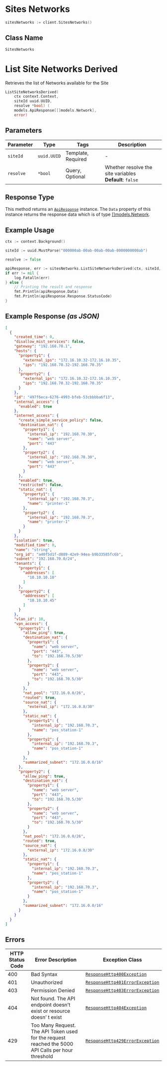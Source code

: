 # Sites Networks

```go
sitesNetworks := client.SitesNetworks()
```

## Class Name

`SitesNetworks`


# List Site Networks Derived

Retrieves the list of Networks available for the Site

```go
ListSiteNetworksDerived(
    ctx context.Context,
    siteId uuid.UUID,
    resolve *bool) (
    models.ApiResponse[[]models.Network],
    error)
```

## Parameters

| Parameter | Type | Tags | Description |
|  --- | --- | --- | --- |
| `siteId` | `uuid.UUID` | Template, Required | - |
| `resolve` | `*bool` | Query, Optional | Whether resolve the site variables<br>**Default**: `false` |

## Response Type

This method returns an [`ApiResponse`](../../doc/api-response.md) instance. The `Data` property of this instance returns the response data which is of type [[]models.Network](../../doc/models/network.md).

## Example Usage

```go
ctx := context.Background()

siteId := uuid.MustParse("000000ab-00ab-00ab-00ab-0000000000ab")

resolve := false

apiResponse, err := sitesNetworks.ListSiteNetworksDerived(ctx, siteId, &resolve)
if err != nil {
    log.Fatalln(err)
} else {
    // Printing the result and response
    fmt.Println(apiResponse.Data)
    fmt.Println(apiResponse.Response.StatusCode)
}
```

## Example Response *(as JSON)*

```json
[
  {
    "created_time": 0,
    "disallow_mist_services": false,
    "gateway": "192.168.70.1",
    "hosts": {
      "property1": {
        "external_ips": "172.16.10.32-172.16.10.35",
        "ips": "192.168.70.32-192.168.70.35"
      },
      "property2": {
        "external_ips": "172.16.10.32-172.16.10.35",
        "ips": "192.168.70.32-192.168.70.35"
      }
    },
    "id": "497f6eca-6276-4993-bfeb-53cbbbba6f13",
    "internal_access": {
      "enabled": true
    },
    "internet_access": {
      "create_simple_service_policy": false,
      "destination_nat": {
        "property1": {
          "internal_ip": "192.168.70.30",
          "name": "web server",
          "port": "443"
        },
        "property2": {
          "internal_ip": "192.168.70.30",
          "name": "web server",
          "port": "443"
        }
      },
      "enabled": true,
      "restricted": false,
      "static_nat": {
        "property1": {
          "internal_ip": "192.168.70.3",
          "name": "printer-1"
        },
        "property2": {
          "internal_ip": "192.168.70.3",
          "name": "printer-1"
        }
      }
    },
    "isolation": true,
    "modified_time": 0,
    "name": "string",
    "org_id": "a40f5d1f-d889-42e9-94ea-b9b33585fc6b",
    "subnet": "192.168.70.0/24",
    "tenants": {
      "property1": {
        "addresses": [
          "10.10.10.10"
        ]
      },
      "property2": {
        "addresses": [
          "10.10.10.45"
        ]
      }
    },
    "vlan_id": 10,
    "vpn_access": {
      "property1": {
        "allow_ping": true,
        "destination_nat": {
          "property1": {
            "name": "web server",
            "port": "443",
            "to": "192.168.70.5/30"
          },
          "property2": {
            "name": "web server",
            "port": "443",
            "to": "192.168.70.5/30"
          }
        },
        "nat_pool": "172.16.0.0/26",
        "routed": true,
        "source_nat": {
          "external_ip": "172.16.0.8/30"
        },
        "static_nat": {
          "property1": {
            "internal_ip": "192.168.70.3",
            "name": "pos_station-1"
          },
          "property2": {
            "internal_ip": "192.168.70.3",
            "name": "pos_station-1"
          }
        },
        "summarized_subnet": "172.16.0.0/16"
      },
      "property2": {
        "allow_ping": true,
        "destination_nat": {
          "property1": {
            "name": "web server",
            "port": "443",
            "to": "192.168.70.5/30"
          },
          "property2": {
            "name": "web server",
            "port": "443",
            "to": "192.168.70.5/30"
          }
        },
        "nat_pool": "172.16.0.0/26",
        "routed": true,
        "source_nat": {
          "external_ip": "172.16.0.8/30"
        },
        "static_nat": {
          "property1": {
            "internal_ip": "192.168.70.3",
            "name": "pos_station-1"
          },
          "property2": {
            "internal_ip": "192.168.70.3",
            "name": "pos_station-1"
          }
        },
        "summarized_subnet": "172.16.0.0/16"
      }
    }
  }
]
```

## Errors

| HTTP Status Code | Error Description | Exception Class |
|  --- | --- | --- |
| 400 | Bad Syntax | [`ResponseHttp400Exception`](../../doc/models/response-http-400-exception.md) |
| 401 | Unauthorized | [`ResponseHttp401ErrorException`](../../doc/models/response-http-401-error-exception.md) |
| 403 | Permission Denied | [`ResponseHttp403ErrorException`](../../doc/models/response-http-403-error-exception.md) |
| 404 | Not found. The API endpoint doesn’t exist or resource doesn’ t exist | [`ResponseHttp404Exception`](../../doc/models/response-http-404-exception.md) |
| 429 | Too Many Request. The API Token used for the request reached the 5000 API Calls per hour threshold | [`ResponseHttp429ErrorException`](../../doc/models/response-http-429-error-exception.md) |

